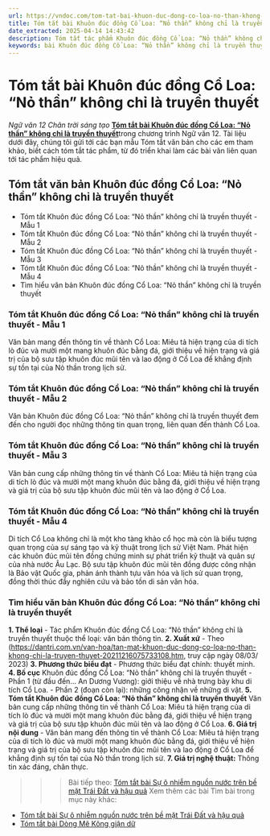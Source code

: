 ```yaml
---
url: https://vndoc.com/tom-tat-bai-khuon-duc-dong-co-loa-no-than-khong-chi-la-truyen-thuyet-333333
title: Tóm tắt bài Khuôn đúc đồng Cổ Loa: “Nỏ thần” không chỉ là truyền thuyết - Ngữ văn 12 Chân trời sáng tạo - VnDoc.com
date_extracted: 2025-04-14 14:43:42
description: Tóm tắt tác phẩm Khuôn đúc đồng Cổ Loa: “Nỏ thần” không chỉ là truyền thuyết là bài viết được VnDoc biên soạn và đăng tải với các mẫu tóm tắt ngắn nhất, phục vụ bài học môn Ngữ Văn 12 Chân trời sáng tạo
keywords: bài Khuôn đúc đồng Cổ Loa: “Nỏ thần” không chỉ là truyền thuyết,Tóm tắt bài Khuôn đúc đồng Cổ Loa: “Nỏ thần” không chỉ là truyền thuyết,tóm tắt ngữ văn 12,Tóm tắt Khuôn đúc đồng Cổ Loa: “Nỏ thần” không chỉ là truyền thuyết ngắn gọn,Tóm tắt Khuôn đúc đồng Cổ Loa: “Nỏ thần” không chỉ là truyền thuyết hay nhất,Tóm tắt Khuôn đúc đồng Cổ Loa: “Nỏ thần” không chỉ là truyền thuyết siêu ngắn,tóm tắt văn 12 Chân trời sáng tạo,tóm tắt tác phẩm ngữ văn 12,tóm tắt ngữ văn 12 Chân trời sáng tạo
---
```


# Tóm tắt bài Khuôn đúc đồng Cổ Loa: “Nỏ thần” không chỉ là truyền thuyết
 _Ngữ văn 12 Chân trời sáng tạo_
[**Tóm tắt bài Khuôn đúc đồng Cổ Loa: “Nỏ thần” không chỉ là truyền thuyết**](<https://vndoc.com/tom-tat-bai-khuon-duc-dong-co-loa-no-than-khong-chi-la-truyen-thuyet-333333>)trong chương trình Ngữ văn 12. Tài liệu dưới đây, chúng tôi gửi tới các bạn mẫu Tóm tắt văn bản cho các em tham khảo, biết cách tóm tắt tác phẩm, từ đó triển khai làm các bài văn liên quan tới tác phẩm hiệu quả.
## Tóm tắt văn bản Khuôn đúc đồng Cổ Loa: “Nỏ thần” không chỉ là truyền thuyết
  * Tóm tắt Khuôn đúc đồng Cổ Loa: “Nỏ thần” không chỉ là truyền thuyết - Mẫu 1
  * Tóm tắt Khuôn đúc đồng Cổ Loa: “Nỏ thần” không chỉ là truyền thuyết - Mẫu 2
  * Tóm tắt Khuôn đúc đồng Cổ Loa: “Nỏ thần” không chỉ là truyền thuyết - Mẫu 3
  * Tóm tắt Khuôn đúc đồng Cổ Loa: “Nỏ thần” không chỉ là truyền thuyết - Mẫu 4
  * Tìm hiểu văn bản Khuôn đúc đồng Cổ Loa: “Nỏ thần” không chỉ là truyền thuyết

### **Tóm tắt Khuôn đúc đồng Cổ Loa: “Nỏ thần” không chỉ là truyền thuyết - Mẫu 1**
Văn bản mang đến thông tin về thành Cổ Loa: Miêu tả hiện trạng của di tích lò đúc và mười một mang khuôn đúc bằng đá, giới thiệu về hiện trạng và giá trị của bộ sưu tập khuôn đúc mũi tên và lao động ở Cổ Loa để khẳng định sự tồn tại của Nỏ thần trong lịch sử.
### **Tóm tắt Khuôn đúc đồng Cổ Loa: “Nỏ thần” không chỉ là truyền thuyết - Mẫu 2**
Văn bản Khuôn đúc đồng Cổ Loa: “Nỏ thần” không chỉ là truyền thuyết đem đến cho người đọc những thông tin quan trọng, liên quan đến thành Cổ Loa.
### **Tóm tắt Khuôn đúc đồng Cổ Loa: “Nỏ thần” không chỉ là truyền thuyết - Mẫu 3**
Văn bản cung cấp những thông tin về thành Cổ Loa: Miêu tả hiện trạng của di tích lò đúc và mười một mang khuôn đúc bằng đá, giới thiệu về hiện trạng và giá trị của bộ sưu tập khuôn đúc mũi tên và lao động ở Cổ Loa.
### Tóm tắt Khuôn đúc đồng Cổ Loa: “Nỏ thần” không chỉ là truyền thuyết - Mẫu 4
Di tích Cổ Loa không chỉ là một kho tàng khảo cổ học mà còn là biểu tượng quan trọng của sự sáng tạo và kỹ thuật trong lịch sử Việt Nam. Phát hiện các khuôn đúc mũi tên đồng chứng minh sự phát triển kỹ thuật và quân sự của nhà nước Âu Lạc. Bộ sưu tập khuôn đúc mũi tên đồng được công nhận là Bảo vật Quốc gia, phản ánh thành tựu văn hóa và lịch sử quan trọng, đồng thời thúc đẩy nghiên cứu và bảo tồn di sản văn hóa.
### **Tìm hiểu văn bản Khuôn đúc đồng Cổ Loa: “Nỏ thần” không chỉ là truyền thuyết**
**1\. Thể loại**
\- Tác phẩm Khuôn đúc đồng Cổ Loa: “Nỏ thần” không chỉ là truyền thuyết thuộc thể loại: văn bản thông tin.
**2\. Xuất xứ**
\- Theo \(https://dantri.com.vn/van-hoa/tan-mat-khuon-duc-dong-co-loa-no-than-khong-chi-la-truyen-thuyet-20211216075733108.htm, truy cập ngày 08/03/ 2023\)
**3\. Phương thức biểu đạt**
\- Phương thức biểu đạt chính: thuyết minh.
**4\. Bố cục** Khuôn đúc đồng Cổ Loa: “Nỏ thần” không chỉ là truyền thuyết
\- Phần 1 \(từ đầu đến… An Dương Vương\): giới thiệu về nhà trưng bày khu di tích Cổ Loa.
\- Phần 2 \(đoạn còn lại\): những công nhận về những di vật.
**5\. Tóm tắt Khuôn đúc đồng Cổ Loa: “Nỏ thần” không chỉ là truyền thuyết**
Văn bản cung cấp những thông tin về thành Cổ Loa: Miêu tả hiện trạng của di tích lò đúc và mười một mang khuôn đúc bằng đá, giới thiệu về hiện trạng và giá trị của bộ sưu tập khuôn đúc mũi tên và lao động ở Cổ Loa.
**6\. Giá trị nội dung**
\- Văn bản mang đến thông tin về thành Cổ Loa: Miêu tả hiện trạng của di tích lò đúc và mười một mang khuôn đúc bằng đá, giới thiệu về hiện trạng và giá trị của bộ sưu tập khuôn đúc mũi tên và lao động ở Cổ Loa để khẳng định sự tồn tại của Nỏ thần trong lịch sử.
**7\. Giá trị nghệ thuật:** Thông tin xác đáng, chân thực.
>>> Bài tiếp theo: [Tóm tắt bài Sự ô nhiễm nguồn nước trên bề mặt Trái Đất và hậu quả](<https://vndoc.com/tom-tat-bai-su-o-nhiem-nguon-nuoc-tren-be-mat-trai-dat-va-hau-qua-333334>)
Xem thêm các bài Tìm bài trong mục này khác:
  * [Tóm tắt bài Sự ô nhiễm nguồn nước trên bề mặt Trái Đất và hậu quả](</tom-tat-bai-su-o-nhiem-nguon-nuoc-tren-be-mat-trai-dat-va-hau-qua-333334>)
  * [Tóm tắt bài Dòng Mê Kông giận dữ](</tom-tat-bai-dong-me-kong-gian-du-333336>)

